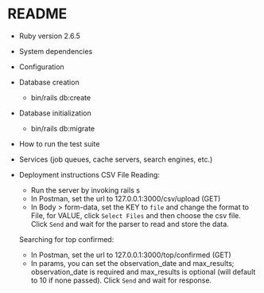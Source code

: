 # README

* Ruby version
2.6.5

* System dependencies

* Configuration

* Database creation
    - bin/rails db:create

* Database initialization
    - bin/rails db:migrate

* How to run the test suite

* Services (job queues, cache servers, search engines, etc.)

* Deployment instructions
    CSV File Reading:
    - Run the server by invoking rails s
    - In Postman, set the url to 127.0.0.1:3000/csv/upload (GET)
    - In Body > form-data, set the KEY to `file` and change the format to File, for VALUE, click `Select Files` and then choose the csv file. Click `Send` and wait for the parser to read and store the data.

    Searching for top confirmed:
    - In Postman, set the url to 127.0.0.1:3000/top/confirmed (GET)
    - In params, you can set the observation_date and max_results; observation_date is required and max_results is optional (will default to 10 if none passed). Click `Send` and wait for response.

